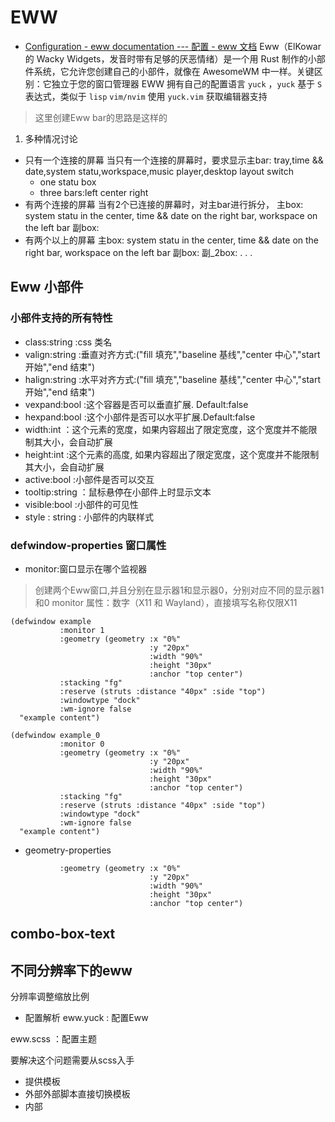 # EWW
- [Configuration - eww documentation --- 配置 - eww 文档](https://elkowar.github.io/eww/configuration.html)
Eww（ElKowar 的 Wacky Widgets，发音时带有足够的厌恶情绪）是一个用 Rust 制作的小部件系统，它允许您创建自己的小部件，就像在 AwesomeWM 中一样。关键区别：它独立于您的窗口管理器
EWW 拥有自己的配置语言 `yuck` ，`yuck` 基于 `S` 表达式，类似于 `lisp`
`vim/nvim` 使用 `yuck.vim` 获取编辑器支持

> 这里创建Eww bar的思路是这样的
1. 多种情况讨论
  - 只有一个连接的屏幕
    当只有一个连接的屏幕时，要求显示主bar: tray,time && date,system statu,workspace,music player,desktop layout switch
    - one statu box
    - three bars:left center right
  - 有两个连接的屏幕
    当有2个已连接的屏幕时，对主bar进行拆分，
    主box: system statu in the center, time && date on the right bar, workspace on the left bar 
    副box: 
  - 有两个以上的屏幕
    主box: system statu in the center, time && date on the right bar, workspace on the left bar 
    副box: 
    副_2box: 
    . . .

## Eww 小部件
### 小部件支持的所有特性
- class:string :css 类名
- valign:string :垂直对齐方式:("fill 填充","baseline 基线","center 中心","start 开始","end 结束")
- halign:string :水平对齐方式:("fill 填充","baseline 基线","center 中心","start 开始","end 结束")
- vexpand:bool :这个容器是否可以垂直扩展. Default:false
- hexpand:bool :这个小部件是否可以水平扩展.Default:false
- width:int ：这个元素的宽度，如果内容超出了限定宽度，这个宽度并不能限制其大小，会自动扩展
- height:int :这个元素的高度, 如果内容超出了限定宽度，这个宽度并不能限制其大小，会自动扩展
- active:bool :小部件是否可以交互
- tooltip:string ：鼠标悬停在小部件上时显示文本
- visible:bool :小部件的可见性
- style : string : 小部件的内联样式

### defwindow-properties 窗口属性
- monitor:窗口显示在哪个监视器
> 创建两个Eww窗口,并且分别在显示器1和显示器0，分别对应不同的显示器1和0
> monitor 属性：数字（X11 和 Wayland），直接填写名称仅限X11
```yuck
(defwindow example
           :monitor 1
           :geometry (geometry :x "0%"
                               :y "20px"
                               :width "90%"
                               :height "30px"
                               :anchor "top center")
           :stacking "fg"
           :reserve (struts :distance "40px" :side "top")
           :windowtype "dock"
           :wm-ignore false
  "example content")

(defwindow example_0
           :monitor 0
           :geometry (geometry :x "0%"
                               :y "20px"
                               :width "90%"
                               :height "30px"
                               :anchor "top center")
           :stacking "fg"
           :reserve (struts :distance "40px" :side "top")
           :windowtype "dock"
           :wm-ignore false
  "example content")

```

- geometry-properties

```
           :geometry (geometry :x "0%"
                               :y "20px"
                               :width "90%"
                               :height "30px"
                               :anchor "top center")

```

## combo-box-text

## 不同分辨率下的eww
分辨率调整缩放比例


- 配置解析
eww.yuck : 配置Eww

eww.scss ：配置主题

要解决这个问题需要从scss入手


- 提供模板
- 外部外部脚本直接切换模板
- 内部
